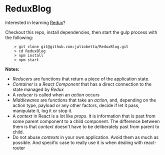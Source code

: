 # ReduxBlog

Interested in learning [Redux](https://www.udemy.com/react-redux/)?


Checkout this repo, install dependencies, then start the gulp process with the following:

```
	> git clone git@github.com:juliobetta/ReduxBlog.git
	> cd ReduxBlog
	> npm install
	> npm start
```

**Notes:**
* *Reducers* are functions that return a piece of the application state.
* *Container* is a *React Component* that has a direct connection to the state managed by *Redux*
* A *reducer* is called when an *action* occurs
* *Middlewares* are functions that take an *action*, and, depending on the action type, payload or any other factors, decide if let it pass, manipulate it, log it or stop it.
* A *context* in React is a lot like *props*. It is information that is past from some parent component to a child component. The difference between them is that *context* doesn't have to be deliberately past from parent to child.
* Do not abuse *contexts* in your own application. Avoid them as much as possible. And specific case to really use it is when dealing with react-router
